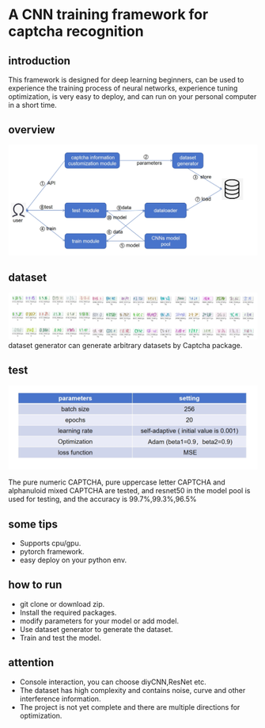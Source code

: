 # A CNN training framework for captcha recognition

## introduction
This framework is designed for deep learning beginners, can be used to experience the training process of neural networks, experience tuning optimization, is very easy to deploy, and can run on your personal computer in a short time.

## overview
![voerview](./resource/overview.png)

## dataset
![dataset](./resource/datasets.png)
dataset generator can generate arbitrary datasets by Captcha package.

## test
![test params](./resource/params.png)

The pure numeric CAPTCHA, pure uppercase letter CAPTCHA and alphanuloid mixed CAPTCHA are tested, and resnet50 in the model pool is used for testing, and the accuracy is 99.7%,99.3%,96.5%

## some tips
- Supports cpu/gpu.
- pytorch framework.
- easy deploy on your python env.


## how to run
- git clone or download zip.
- Install the required packages.
- modify parameters for your model or add model.
- Use dataset generator to generate the dataset.
- Train and test the model.


## attention
- Console interaction, you can choose diyCNN,ResNet etc.
- The dataset has high complexity and contains noise, curve and other interference information.
- The project is not yet complete and there are multiple directions for optimization.
